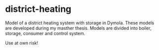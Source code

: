 # district-heating
Model of a district heating system with storage in Dymola.
These models are developed during my masther thesis. 
Models are divided into boiler, storage, consumer and control system. 

Use at own risk!
